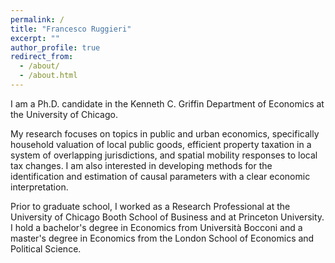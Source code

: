 ```yaml
---
permalink: /
title: "Francesco Ruggieri"
excerpt: ""
author_profile: true
redirect_from: 
  - /about/
  - /about.html
---
```



I am a Ph.D. candidate in the Kenneth C. Griffin Department of Economics at the University of Chicago.

My research focuses on topics in public and urban economics, specifically household valuation of local public goods, efficient property taxation in a system of overlapping jurisdictions, and spatial mobility responses to local tax changes. I am also interested in developing methods for the identification and estimation of causal parameters with a clear economic interpretation.

Prior to graduate school, I worked as a Research Professional at the University of Chicago Booth School of Business and at Princeton University. I hold a bachelor's degree in Economics from Universit&agrave; Bocconi and a master's degree in Economics from the London School of Economics and Political Science.
